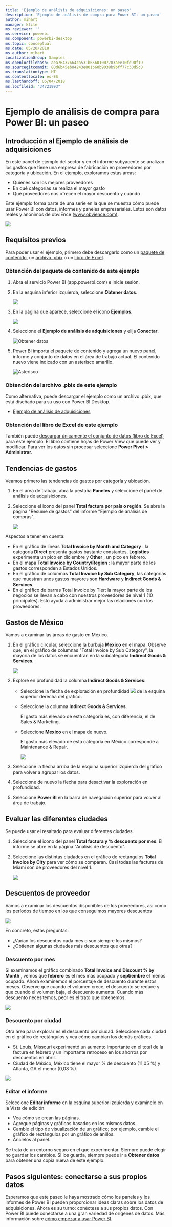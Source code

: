 ```yaml
---
title: 'Ejemplo de análisis de adquisiciones: un paseo'
description: 'Ejemplo de análisis de compra para Power BI: un paseo'
author: mihart
manager: kfile
ms.reviewer: ''
ms.service: powerbi
ms.component: powerbi-desktop
ms.topic: conceptual
ms.date: 05/20/2018
ms.author: mihart
LocalizationGroup: Samples
ms.openlocfilehash: aea76437664ca531b65601007783aee10fd90f19
ms.sourcegitcommit: 80d6b45eb84243e801b60b9038b9bff77c30d5c8
ms.translationtype: HT
ms.contentlocale: es-ES
ms.lasthandoff: 06/04/2018
ms.locfileid: "34721993"
---
```

# <a name="procurement-analysis-sample-for-power-bi-take-a-tour"></a>Ejemplo de análisis de compra para Power BI: un paseo

## <a name="overview-of-the-procurement-analysis-sample"></a>Introducción al Ejemplo de análisis de adquisiciones
En este panel de ejemplo del sector y en el informe subyacente se analizan los gastos que tiene una empresa de fabricación en proveedores por categoría y ubicación. En el ejemplo, exploramos estas áreas:

* Quiénes son los mejores proveedores
* En qué categorías se realiza el mayor gasto
* Qué proveedores nos ofrecen el mayor descuento y cuándo

Este ejemplo forma parte de una serie en la que se muestra cómo puede usar Power BI con datos, informes y paneles empresariales. Estos son datos reales y anónimos de obviEnce ([www.obvience.com)](http://www.obvience.com/).

![](media/sample-procurement/procurement1.png)

## <a name="prerequisites"></a>Requisitos previos

 Para poder usar el ejemplo, primero debe descargarlo como un [paquete de contenido](https://docs.microsoft.com/power-bi/sample-procurement#get-the-content-pack-for-this-sample), un [archivo .pbix](http://download.microsoft.com/download/D/5/3/D5390069-F723-413B-8D27-5888500516EB/Procurement-Analysis-Sample-PBIX.pbix) o un [libro de Excel](http://go.microsoft.com/fwlink/?LinkId=529784).

### <a name="get-the-content-pack-for-this-sample"></a>Obtención del paquete de contenido de este ejemplo

1. Abra el servicio Power BI (app.powerbi.com) e inicie sesión.
2. En la esquina inferior izquierda, seleccione **Obtener datos**.
   
    ![](media/sample-datasets/power-bi-get-data.png)
3. En la página que aparece, seleccione el icono **Ejemplos**.
   
   ![](media/sample-datasets/power-bi-samples-icon.png)
4. Seleccione el **Ejemplo de análisis de adquisiciones** y elija **Conectar**.  
  
   ![Obtener datos](media/sample-procurement/procurement1a.png)
   
5. Power BI importa el paquete de contenido y agrega un nuevo panel, informe y conjunto de datos en el área de trabajo actual. El contenido nuevo viene indicado con un asterisco amarillo. 
   
   ![Asterisco](media/sample-procurement/procurement1b.png)
  
### <a name="get-the-pbix-file-for-this-sample"></a>Obtención del archivo .pbix de este ejemplo

Como alternativa, puede descargar el ejemplo como un archivo .pbix, que está diseñado para su uso con Power BI Desktop. 

 * [Ejemplo de análisis de adquisiciones](http://download.microsoft.com/download/D/5/3/D5390069-F723-413B-8D27-5888500516EB/Procurement%20Analysis%20Sample%20PBIX.pbix)

### <a name="get-the-excel-workbook-for-this-sample"></a>Obtención del libro de Excel de este ejemplo
También puede [descargar únicamente el conjunto de datos (libro de Excel)](http://go.microsoft.com/fwlink/?LinkId=529784) para este ejemplo. El libro contiene hojas de Power View que puede ver y modificar. Para ver los datos sin procesar seleccione **Power Pivot > Administrar**.


## <a name="spending-trends"></a>Tendencias de gastos
Veamos primero las tendencias de gastos por categoría y ubicación.  

1. En el área de trabajo, abra la pestaña **Paneles** y seleccione el panel de análisis de adquisiciones.
2. Seleccione el icono del panel **Total factura por país o región**. Se abre la página "Resume de gastos" del informe "Ejemplo de análisis de compras".

    ![](media/sample-procurement/procurement2.png)

Aspectos a tener en cuenta:

* En el gráfico de líneas **Total Invoice by Month and Category** : la categoría **Direct** presenta gastos bastante constantes, **Logistics** experimenta un pico en diciembre y **Other** , un pico en febrero.
* En el mapa **Total Invoice by Country/Region** : la mayor parte de los gastos corresponden a Estados Unidos.
* En el gráfico de columnas **Total Invoice by Sub Category**, las categorías que muestran unos gastos mayores son **Hardware** y **Indirect Goods & Services**.
* En el gráfico de barras Total Invoice by Tier: la mayor parte de los negocios se llevan a cabo con nuestros proveedores de nivel 1 (10 principales). Esto ayuda a administrar mejor las relaciones con los proveedores.

## <a name="spending-in-mexico"></a>Gastos de México
Vamos a examinar las áreas de gasto en México.

1. En el gráfico circular, seleccione la burbuja **México** en el mapa. Observe que, en el gráfico de columnas "Total Invoice by Sub Category", la mayoría de los datos se encuentran en la subcategoría **Indirect Goods & Services**.

   ![](media/sample-procurement/pbi_procsample_spendmexico.png)
2. Explore en profundidad la columna **Indirect Goods & Services**:

   * Seleccione la flecha de exploración en profundidad ![](media/sample-procurement/pbi_drilldown_icon.png) de la esquina superior derecha del gráfico.
   * Seleccione la columna **Indirect Goods & Services**.

      El gasto más elevado de esta categoría es, con diferencia, el de Sales & Marketing.
   * Seleccione **Mexico** en el mapa de nuevo.

      El gasto más elevado de esta categoría en México corresponde a Maintenance & Repair.

      ![](media/sample-procurement/pbi_procsample_drill_mexico.png)
3. Seleccione la flecha arriba de la esquina superior izquierda del gráfico para volver a agrupar los datos.
4. Seleccione de nuevo la flecha para desactivar la exploración en profundidad.  
5. Seleccione **Power BI** en la barra de navegación superior para volver al área de trabajo.

## <a name="evaluate-different-cities"></a>Evaluar las diferentes ciudades
Se puede usar el resaltado para evaluar diferentes ciudades.

1. Seleccione el icono del panel **Total factura y % descuento por mes**. El informe se abre en la página "Análisis de descuento".
2. Seleccione las distintas ciudades en el gráfico de rectángulos **Total Invoice by City** para ver cómo se comparan. Casi todas las facturas de Miami son de proveedores del nivel 1.

   ![](media/sample-procurement/pbi_procsample_miamitreemap2.png)

## <a name="vendor-discounts"></a>Descuentos de proveedor
Vamos a examinar los descuentos disponibles de los proveedores, así como los períodos de tiempo en los que conseguimos mayores descuentos

![](media/sample-procurement/procurement4.png)

En concreto, estas preguntas:

* ¿Varían los descuentos cada mes o son siempre los mismos?
* ¿Obtienen algunas ciudades más descuentos que otras?

### <a name="discount-by-month"></a>Descuento por mes
Si examinamos el gráfico combinado **Total Invoice and Discount % by Month** , vemos que **febrero** es el mes más ocupado y **septiembre** el menos ocupado. Ahora examinemos el porcentaje de descuento durante estos meses.
Observe que cuando el volumen crece, el descuento se reduce y que cuando el volumen baja, el descuento aumenta. Cuando más descuento necesitemos, peor es el trato que obtenemos.

![](media/sample-procurement/procurement5.png)

### <a name="discount-by-city"></a>Descuento por ciudad
Otra área para explorar es el descuento por ciudad. Seleccione cada ciudad en el gráfico de rectángulos y vea cómo cambian los demás gráficos.

* St. Louis, Missouri experimentó un aumento importante en el total de la factura en febrero y un importante retroceso en los ahorros por descuentos en abril.
* Ciudad de México, México tiene el mayor % de descuento (11,05 %) y Atlanta, GA el menor (0,08 %).

![](media/sample-procurement/procurement6.png)

### <a name="edit-the-report"></a>Editar el informe
Seleccione **Editar informe** en la esquina superior izquierda y examínelo en la Vista de edición.

* Vea cómo se crean las páginas.
* Agregue páginas y gráficos basados en los mismos datos.
* Cambie el tipo de visualización de un gráfico; por ejemplo, cambie el gráfico de rectángulos por un gráfico de anillos.
* Ánclelos al panel.

Se trata de un entorno seguro en el que experimentar. Siempre puede elegir no guardar los cambios. Si los guarda, siempre puede ir a **Obtener datos** para obtener una copia nueva de este ejemplo.

## <a name="next-steps-connect-to-your-data"></a>Pasos siguientes: conectarse a sus propios datos
Esperamos que este paseo le haya mostrado cómo los paneles y los informes de Power BI pueden proporcionar ideas claras sobre los datos de adquisiciones. Ahora es su turno: conéctese a sus propios datos. Con Power BI puede conectarse a una gran variedad de orígenes de datos. Más información sobre [cómo empezar a usar Power BI](service-get-started.md).
